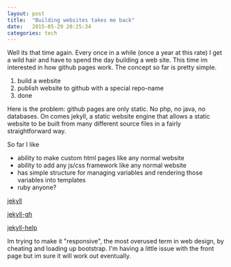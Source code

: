 ```yaml
---
layout: post
title:  "Building websites takes me back"
date:   2015-05-29 20:25:34
categories: tech
---
```


Well its that time again. Every once in a while (once a year at this rate) I get
a wild hair and have to spend the day building a web site. This time im interested
in how github pages work. The concept so far is pretty simple.

1. build a website
2. publish website to github with a special repo-name
3. done

Here is the problem: github pages are only static. No php, no java, no databases.
On comes jekyll, a static website engine that allows a static website to be built
from many different source files in a fairly straightforward way.

So far I like

*	ability to make custom html pages like any normal website
*	ability to add any js/css framework like any normal website
* 	has simple structure for managing variables and rendering those variables into
templates
* 	ruby anyone?



[jekyll](http://jekyllrb.com)

[jekyll-gh](https://github.com/jekyll/jekyll)

[jekyll-help](https://github.com/jekyll/jekyll-help)


Im trying to make it "responsive", the most overused term in web design, by cheating
and loading up bootstrap. I'm having a little issue with the front page but im sure
it will work out eventually.
